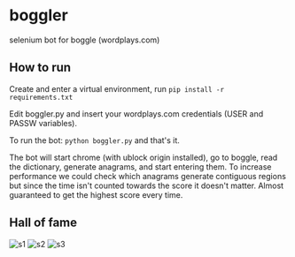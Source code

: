 # boggler
selenium bot for boggle (wordplays.com)

## How to run

Create and enter a virtual environment, run `pip install -r requirements.txt`

Edit boggler.py and insert your wordplays.com credentials (USER and PASSW variables).

To run the bot: `python boggler.py` and that's it.

The bot will start chrome (with ublock origin installed), go to boggle, read the dictionary, generate anagrams, and start entering them.
To increase performance we could check which anagrams generate contiguous regions but since the time isn't counted towards the score it doesn't matter.
Almost guaranteed to get the highest score every time.

## Hall of fame
![s1](http://i.imgur.com/PsKA1zW.png)
![s2](http://i.imgur.com/vEVGyvC.png)
![s3](http://i.imgur.com/EGSHiim.png)
